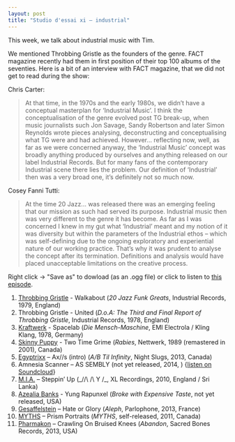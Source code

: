 ```yaml
---
layout: post
title: "Studio d'essai xi – industrial"
---
```


This week, we talk about industrial music with Tim.

We mentioned Throbbing Gristle as the founders of the genre. FACT magazine recently had them in first position of their top 100 albums of the seventies. Here is a bit of an interview with FACT magazine, that we did not get to read during the show:

Chris Carter: 
> At that time, in the 1970s and the early 1980s, we didn’t have a conceptual masterplan for ‘Industrial Music’. I think the conceptualisation of the genre evolved post TG break-up, when music journalists such Jon Savage, Sandy Robertson and later Simon Reynolds wrote pieces analysing, deconstructing and conceptualising what TG were and had achieved. However... reflecting now, well, as far as we were concerned anyway, the ‘Industrial Music’ concept was broadly anything produced by ourselves and anything released on our label Industrial Records. But for many fans of the contemporary Industrial scene there lies the problem. Our definition of ‘Industrial’ then was a very broad one, it’s definitely not so much now.

Cosey Fanni Tutti:
> At the time 20 Jazz... was released there was an emerging feeling that our mission as such had served its purpose. Industrial music then was very different to the genre it has become. As far as I was concerned I knew in my gut what ‘Industrial’ meant and my notion of it was diversity but within the parameters of the Industrial ethos – which was self-defining due to the ongoing exploratory and experiential nature of our working practice. That’s why it was prudent to analyse the concept after its termination. Definitions and analysis would have placed unacceptable limitations on the creative process.

Right click → "Save as" to dowload (as an .ogg file) or click to listen to <a
href="https://raw.githubusercontent.com/studio-dessai/podcasts/master/2014-08-14%20-%20studio%20d%27essai%20xi.ogg">this episode</a>.

1. [Throbbing Gristle](http://musicbrainz.org/artist/e135d690-9c53-4333-8f11-98aec8c9f434) - Walkabout (_20 Jazz Funk Greats_, Industrial Records, 1979, England)
2. Throbbing Gristle - United (_D.o.A: The Third and Final Report of Throbbing Gristle_, Industrial Records, 1978, England)
3. [Kraftwerk](http://musicbrainz.org/artist/5700dcd4-c139-4f31-aa3e-6382b9af9032) - Spacelab (_Die Mensch-Maschine_, EMI Electrola / Kling Klang, 1978, Germany)
4. [Skinny Puppy](http://musicbrainz.org/artist/5a24bc1a-c093-4a82-84ed-8d7f2da0570d) - Two Time Grime (_Rabies_, Nettwerk, 1989 (remastered in 2001), Canada)
5. [Egyptrixx](http://musicbrainz.org/artist/d9f0e57f-947d-44b3-a47a-f87cf90710f6) – Ax//s (intro) (_A/B Til Infinity_, Night Slugs, 2013, Canada)
6. Amnesia Scanner – AS SEMBLY (not yet released, 2014, ) {[listen on Soundcloud](https://soundcloud.com/amnesia-scanner/assembly)}
7. [M.I.A.](http://musicbrainz.org/artist/7cf0ea9d-86b9-4dad-ba9e-2355a64899ea) – Steppin’ Up (_/\/\ /\ Y /\_, XL Recordings, 2010, England / Sri Lanka)
8. [Azealia Banks](http://musicbrainz.org/artist/0c3505e7-d884-43cf-9028-d318607190a4) - Yung Rapunxel (_Broke with Expensive Taste_, not yet released, USA)
9. [Gesaffelstein](http://musicbrainz.org/artist/cc3e537d-ff34-423f-8cd6-635a80f4dba7) – Hate or Glory (_Aleph_, Parlophone, 2013, France)
10. [MYTHS](http://musicbrainz.org/artist/63398e7f-3360-4d44-978d-8c39a49c0ef4) – Prism Portraits (_MYTHS_, self-released, 2011, Canada)
11. [Pharmakon](http://musicbrainz.org/artist/9f41b731-60a8-4811-a4a3-bdd61ef668af) – Crawling On Bruised Knees (_Abandon_, Sacred Bones Records, 2013, USA)
